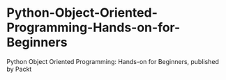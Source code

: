 # Python-Object-Oriented-Programming-Hands-on-for-Beginners
Python Object Oriented Programming: Hands-on for Beginners, published by Packt
